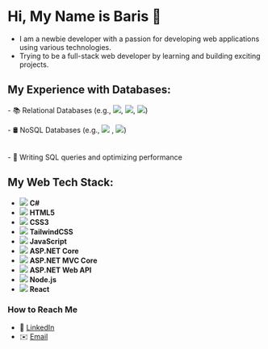 # Hi, My Name is Baris 👋

- I am a newbie developer with a passion for developing web applications using various technologies.<br>
- Trying to be a full-stack web developer by learning and building exciting projects.

## My Experience with Databases:
<p align="left">
- 📚 Relational Databases (e.g., <img src="https://img.shields.io/badge/MsSQL-CC2927?style=flat-square&logo=microsoft-sql-server&logoColor=white" />, <img src="https://img.shields.io/badge/MySQL-4479A1?style=flat-square&logo=mysql&logoColor=white" />, <img src="https://img.shields.io/badge/PostgreSQL-336791?style=flat-square&logo=postgresql&logoColor=white" />)
</p>
<p>
- 🛢️ NoSQL Databases (e.g., <img src="https://img.shields.io/badge/MongoDB-47A248?style=flat-square&logo=mongodb&logoColor=white" /> , <img src="https://img.shields.io/badge/Redis-DC382D?style=flat-square&logo=redis&logoColor=white" />)
</p> <br>
- 🔧 Writing SQL queries and optimizing performance

## My Web Tech Stack:

- <img src="https://img.shields.io/badge/C%23-239120?style=flat-square&logo=c-sharp&logoColor=white" /> **C#**
- <img src="https://img.shields.io/badge/HTML5-E34F26?style=flat-square&logo=html5&logoColor=white" /> **HTML5**
- <img src="https://img.shields.io/badge/CSS3-1572B6?style=flat-square&logo=css3&logoColor=white" /> **CSS3**
- <img src="https://img.shields.io/badge/TailwindCSS-38B2AC?style=flat-square&logo=tailwind-css&logoColor=white" /> **TailwindCSS**
- <img src="https://img.shields.io/badge/JavaScript-F7DF1E?style=flat-square&logo=javascript&logoColor=black" /> **JavaScript**
- <img src="https://img.shields.io/badge/ASP.NET_Core-5C2D91?style=flat-square&logo=dotnet&logoColor=white" /> **ASP.NET Core**
- <img src="https://img.shields.io/badge/ASP.NET_MVC_Core-5C2D91?style=flat-square&logo=dotnet&logoColor=white" /> **ASP.NET MVC Core**
- <img src="https://img.shields.io/badge/ASP.NET_Web_API-5C2D91?style=flat-square&logo=dotnet&logoColor=white" /> **ASP.NET Web API**
- <img src="https://img.shields.io/badge/Node.js-339933?style=flat-square&logo=node.js&logoColor=white" /> **Node.js**
- <img src="https://img.shields.io/badge/React-20232A?style=flat-square&logo=react&logoColor=61DAFB" /> **React**

### How to Reach Me
- 💼 [LinkedIn](https://www.linkedin.com/in/emre-barış-erdem)
- ✉️ [Email](mailto:erdem.emre.baris@gmail.com)
